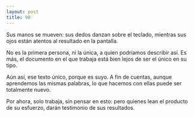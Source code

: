 ```yaml
---
layout: post
title: 98
---
```


Sus manos se mueven: sus dedos danzan sobre el teclado, mientras sus ojos están atentos al resultado en la pantalla.

No es la primera persona, ni la única, a quien podríamos describir así. Es más, el documento en el que trabaja está bien lejos de ser el único en su tipo.

Aún así, ese texto único, porque es suyo. A fin de cuentas, aunque aprendemos las mismas palabras, lo que hacemos con ellas puede ser totalmente nuevo.

Por ahora, solo trabaja, sin pensar en esto: pero quienes lean el producto de su esfuerzo, darán testimonio de sus resultados.
